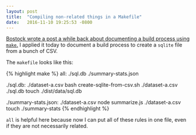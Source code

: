 ```yaml
---
layout: post
title:  "Compiling non-related things in a Makefile"
date:   2016-11-10 19:25:53 -0800
---
```


[Bostock wrote a post a while back about documenting a build process
using `make`.](https://bost.ocks.org/mike/make/) I applied it today to document a build process to create
a `sqlite` file from a bunch of CSV.

The `makefile` looks like this:

{% highlight make %}
all: ./sql.db ./summary-stats.json

./sql.db: ./dataset-a.csv
  bash create-sqlite-from-csv.sh ./dataset-a.csv ./sql.db
  touch ./dist/data/sql.db

./summary-stats.json: ./dataset-a.csv
  node summarize.js ./dataset-a.csv
  touch ./summary-stats
{% endhighlight %}

`all` is helpful here because now I can put all of these rules in one file,
even if they are not necessarily related.
